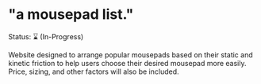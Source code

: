 # "a mousepad list."
Status: ⌛ (In-Progress)

Website designed to arrange popular mousepads based on their static and kinetic friction to help users choose their desired mousepad more easily. Price, sizing, and other factors will also be included.
